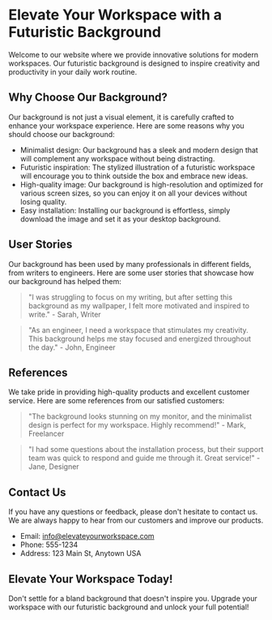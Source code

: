 <!--font:Inter-->

# Elevate Your Workspace with a Futuristic Background

Welcome to our website where we provide innovative solutions for modern workspaces. Our futuristic background is designed to inspire creativity and productivity in your daily work routine.

## Why Choose Our Background?

Our background is not just a visual element, it is carefully crafted to enhance your workspace experience. Here are some reasons why you should choose our background:

- Minimalist design: Our background has a sleek and modern design that will complement any workspace without being distracting.
- Futuristic inspiration: The stylized illustration of a futuristic workspace will encourage you to think outside the box and embrace new ideas.
- High-quality image: Our background is high-resolution and optimized for various screen sizes, so you can enjoy it on all your devices without losing quality.
- Easy installation: Installing our background is effortless, simply download the image and set it as your desktop background.

## User Stories

Our background has been used by many professionals in different fields, from writers to engineers. Here are some user stories that showcase how our background has helped them:

> "I was struggling to focus on my writing, but after setting this background as my wallpaper, I felt more motivated and inspired to write." - Sarah, Writer

> "As an engineer, I need a workspace that stimulates my creativity. This background helps me stay focused and energized throughout the day." - John, Engineer

## References

We take pride in providing high-quality products and excellent customer service. Here are some references from our satisfied customers:

> "The background looks stunning on my monitor, and the minimalist design is perfect for my workspace. Highly recommend!" - Mark, Freelancer

> "I had some questions about the installation process, but their support team was quick to respond and guide me through it. Great service!" - Jane, Designer

## Contact Us

If you have any questions or feedback, please don't hesitate to contact us. We are always happy to hear from our customers and improve our products.

- Email: info@elevateyourworkspace.com
- Phone: 555-1234
- Address: 123 Main St, Anytown USA 

## Elevate Your Workspace Today!

Don't settle for a bland background that doesn't inspire you. Upgrade your workspace with our futuristic background and unlock your full potential!

<!--

Write me content for website with wallpaper which alt text is:

"A wallpaper featuring a stylized illustration of a futuristic workspace, with a minimalist and modern design."

The name/title of the page should not be 1:1 copy of the alt text but rather a real content of the website which is using this wallpaper.

- Use markdown format 
- Start with heading
- Heading should be short and concise
- The content should look like a real website 
- The website should not be about the wallpaper, wallpaper is just a related background
- Heading should be contain work "wallpaper" or "background"
- Include real sections like references, contact, user stories, etc. use things relevant to the page purpose.
- Feel free to use structure like headings, bullets, numbering, blockquotes, paragraphs, horizontal lines, etc.
- You can use formatting like bold or _italic_
- You can include UTF-8 emojis
- Links should be only #hash anchors (and you can refer to the document itself)
- Do not include images


---


# Future-Proof Your Workspace with our Futuristic Wallpaper

Welcome to our website where we provide cutting-edge solutions for modern workspaces. Our wallpaper featuring a stylized illustration of a futuristic workspace is the perfect background to inspire your creativity and productivity. 

## Why Choose Our Wallpaper?

Our wallpaper is not just a pretty picture, it is designed to elevate your workspace to the next level. Here are some reasons why you should choose our wallpaper:

- Minimalist design: Our wallpaper has a sleek and modern design that will complement any workspace.
- Futuristic inspiration: The stylized illustration of a futuristic workspace will inspire you to think outside the box and push boundaries.
- High-quality image: Our wallpaper is high-resolution and optimized for various screen sizes, so you can enjoy it on all your devices.
- Easy installation: Installing our wallpaper is a breeze, simply download the image and set it as your desktop background.

## User Stories

Our wallpaper has been used by many professionals in different fields, from graphic designers to software developers. Here are some user stories that showcase how our wallpaper has helped them:

> "I was feeling stuck in a creative rut, but after setting this wallpaper as my background, I felt inspired to try new things and experiment with my designs." - Jane, Graphic Designer

> "As a programmer, I spend most of my day staring at a computer screen. This wallpaper helps me stay focused and motivated, even during long coding sessions." - John, Software Developer

## References

We take pride in providing high-quality products and excellent customer service. Here are some references from our satisfied customers:

> "The wallpaper looks amazing on my 4K monitor, and the minimalist design is perfect for my workspace. Highly recommend!" - Mark, Freelance Writer

> "I had some issues downloading the wallpaper, but their support team was quick to respond and helped me resolve the problem. Great service!" - Sarah, Marketing Manager

## Contact Us

If you have any questions or feedback, please don't hesitate to contact us. We are always happy to hear from our customers and improve our products.

- Email: info@futureproofworkspace.com
- Phone: 555-1234
- Address: 123 Main St, Anytown USA 

## Future-Proof Your Workspace Today!

Don't settle for a boring background that doesn't inspire you. Upgrade your workspace with our futuristic wallpaper and unleash your creativity!


---


Heading should not include word "wallpaper". The website should not be about the wallpaper itself, wallpaper is just a related background, rewrite whole content.


---


# Elevate Your Workspace with a Futuristic Background

Welcome to our website where we provide innovative solutions for modern workspaces. Our futuristic background is designed to inspire creativity and productivity in your daily work routine.

## Why Choose Our Background?

Our background is not just a visual element, it is carefully crafted to enhance your workspace experience. Here are some reasons why you should choose our background:

- Minimalist design: Our background has a sleek and modern design that will complement any workspace without being distracting.
- Futuristic inspiration: The stylized illustration of a futuristic workspace will encourage you to think outside the box and embrace new ideas.
- High-quality image: Our background is high-resolution and optimized for various screen sizes, so you can enjoy it on all your devices without losing quality.
- Easy installation: Installing our background is effortless, simply download the image and set it as your desktop background.

## User Stories

Our background has been used by many professionals in different fields, from writers to engineers. Here are some user stories that showcase how our background has helped them:

> "I was struggling to focus on my writing, but after setting this background as my wallpaper, I felt more motivated and inspired to write." - Sarah, Writer

> "As an engineer, I need a workspace that stimulates my creativity. This background helps me stay focused and energized throughout the day." - John, Engineer

## References

We take pride in providing high-quality products and excellent customer service. Here are some references from our satisfied customers:

> "The background looks stunning on my monitor, and the minimalist design is perfect for my workspace. Highly recommend!" - Mark, Freelancer

> "I had some questions about the installation process, but their support team was quick to respond and guide me through it. Great service!" - Jane, Designer

## Contact Us

If you have any questions or feedback, please don't hesitate to contact us. We are always happy to hear from our customers and improve our products.

- Email: info@elevateyourworkspace.com
- Phone: 555-1234
- Address: 123 Main St, Anytown USA 

## Elevate Your Workspace Today!

Don't settle for a bland background that doesn't inspire you. Upgrade your workspace with our futuristic background and unlock your full potential!

-->
